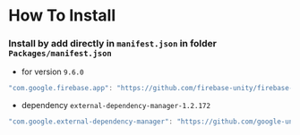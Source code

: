 # How To Install

### Install by add directly in `manifest.json` in folder `Packages/manifest.json`

+ for version `9.6.0`
```csharp
"com.google.firebase.app": "https://github.com/firebase-unity/firebase-app.git?path=Assets/_Root#9.6.0",
```

+ dependency `external-dependency-manager-1.2.172`
```csharp
"com.google.external-dependency-manager": "https://github.com/google-unity/external-dependency-manager.git?path=Assets/_Root#1.2.172",
```
